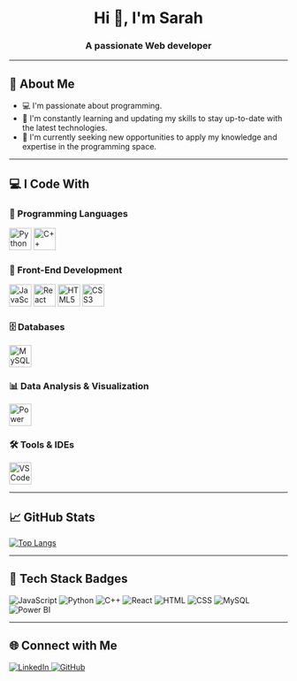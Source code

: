 <h1 align="center">Hi 👋, I'm Sarah</h1>
<h3 align="center">A passionate Web developer</h3>

---

## 📌 About Me

- 💻 I'm passionate about programming.  
- 🚀 I'm constantly learning and updating my skills to stay up-to-date with the latest technologies.  
- 🎯 I'm currently seeking new opportunities to apply my knowledge and expertise in the programming space.

---

## 💻 I Code With

### 🔹 Programming Languages
<p align="left">
  <img src="https://cdn.jsdelivr.net/gh/devicons/devicon/icons/python/python-original.svg" height="40" alt="Python" />
  <img src="https://cdn.jsdelivr.net/gh/devicons/devicon/icons/cplusplus/cplusplus-original.svg" height="40" alt="C++" />
</p>

### 🎨 Front-End Development
<p align="left">
  <img src="https://cdn.jsdelivr.net/gh/devicons/devicon/icons/javascript/javascript-original.svg" height="40" alt="JavaScript" />
  <img src="https://cdn.jsdelivr.net/gh/devicons/devicon/icons/react/react-original.svg" height="40" alt="React" />
  <img src="https://cdn.jsdelivr.net/gh/devicons/devicon/icons/html5/html5-original.svg" height="40" alt="HTML5" />
  <img src="https://cdn.jsdelivr.net/gh/devicons/devicon/icons/css3/css3-original.svg" height="40" alt="CSS3" />
</p>

### 🗄️ Databases
<p align="left">
  <img src="https://cdn.jsdelivr.net/gh/devicons/devicon/icons/mysql/mysql-original.svg" height="40" alt="MySQL" />
</p>

### 📊 Data Analysis & Visualization
<p align="left">
  <img src="https://upload.wikimedia.org/wikipedia/commons/c/cf/New_Power_BI_Logo.svg" height="40" alt="Power BI" />
</p>

### 🛠️ Tools & IDEs
<p align="left">
  <img src="https://cdn.jsdelivr.net/gh/devicons/devicon/icons/vscode/vscode-original.svg" height="40" alt="VSCode" />
</p>

---

## 📈 GitHub Stats

[![Top Langs](https://github-readme-stats.vercel.app/api/top-langs/?username=sarahwkh9&layout=compact&theme=tokyonight&langs_count=6)](https://github.com/anuraghazra/github-readme-stats)

---

## 🚀 Tech Stack Badges

![JavaScript](https://img.shields.io/badge/JavaScript-000000?style=for-the-badge&logo=javascript&logoColor=F7DF1E)
![Python](https://img.shields.io/badge/Python-000000?style=for-the-badge&logo=python&logoColor=3776AB)
![C++](https://img.shields.io/badge/C++-000000?style=for-the-badge&logo=c%2B%2B&logoColor=00599C)
![React](https://img.shields.io/badge/React-000000?style=for-the-badge&logo=react&logoColor=61DAFB)
![HTML](https://img.shields.io/badge/HTML-000000?style=for-the-badge&logo=html5&logoColor=E34F26)
![CSS](https://img.shields.io/badge/CSS-000000?style=for-the-badge&logo=css3&logoColor=1572B6)
![MySQL](https://img.shields.io/badge/MySQL-000000?style=for-the-badge&logo=mysql&logoColor=4479A1)
![Power BI](https://img.shields.io/badge/Power%20BI-000000?style=for-the-badge&logo=powerbi&logoColor=F2C811)

---

## 🌐 Connect with Me

<p align="left">
  <a href="https://www.linkedin.com/in/sarah-a-a68318143/" target="_blank">
    <img src="https://img.shields.io/badge/LinkedIn-0077B5?style=for-the-badge&logo=linkedin&logoColor=white" alt="LinkedIn"/>
  </a>
  <a href="https://github.com/sarahwkh9" target="_blank">
    <img src="https://img.shields.io/badge/GitHub-000000?style=for-the-badge&logo=github&logoColor=white" alt="GitHub"/>
  </a>
</p>
